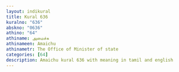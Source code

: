 ```yaml
---
layout: indikural
title: Kural 636
kuralno: "636"
abskno: "0636"
athino: "64"
athiname: அமைச்சு
athinameen: Amaichu
athinametr: The Office of Minister of state
categories: [64]
description: Amaichu kural 636 with meaning in tamil and english 
---
```



